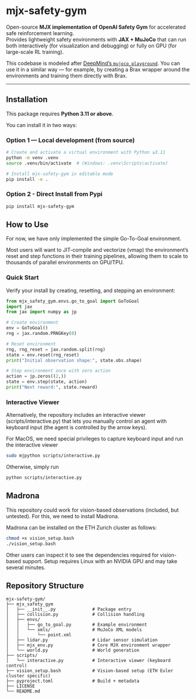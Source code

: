 # mjx-safety-gym
Open-source **MJX implementation of OpenAI Safety Gym** for accelerated safe reinforcement learning.  
Provides lightweight safety environments with **JAX + MuJoCo** that can run both interactively (for visualization and debugging) or fully on GPU (for large-scale RL training).

This codebase is modeled after [DeepMind’s `mujoco_playground`](https://github.com/google-deepmind/mujoco_playground). You can use it in a similar way — for example, by creating a Brax wrapper around the environments and training them directly with Brax.

---

## Installation

This package requires **Python 3.11 or above**.  

You can install it in two ways:

### Option 1 — Local development (from source)  
```bash
# Create and activate a virtual environment with Python ≥3.11
python -m venv .venv
source .venv/bin/activate  # (Windows: .venv\Scripts\activate)

# Install mjx-safety-gym in editable mode
pip install -e .
```

### Option 2 - Direct Install from Pypi 
```bash 
pip install mjx-safety-gym
```

## How to Use 
For now, we have only implemented the simple Go-To-Goal environment. 

Most users will want to JIT-compile and vectorize (vmap) the environment’s reset and step functions in their training pipelines, allowing them to scale to thousands of parallel environments on GPU/TPU.  

### Quick Start
Verify your install by creating, resetting, and stepping an environment:

```python
from mjx_safety_gym.envs.go_to_goal import GoToGoal
import jax
from jax import numpy as jp

# Create environment
env = GoToGoal()
rng = jax.random.PRNGKey(0)

# Reset environment
rng, rng_reset = jax.random.split(rng)
state = env.reset(rng_reset)
print("Initial observation shape:", state.obs.shape)

# Step environment once with zero action
action = jp.zeros((2,))
state = env.step(state, action)
print("Next reward:", state.reward)

```

### Interactive Viewer
Alternatively, the repository includes an interactive viewer (scripts/interactive.py) that lets you manually control an agent with keyboard input (the agent is controlled by the arrow keys).

For MacOS, we need special privileges to capture keyboard input and run the interactive viewer 
```bash
sudo mjpython scripts/interactive.py
```

Otherwise, simply run 
```bash
python scripts/interactive.py
```

## Madrona
This repository could work for vision-based observations (included, but untested). For this, we need to install Madrona.

Madrona can be installed on the ETH Zurich cluster as follows: 
```bash
chmod +x vision_setup.bash
./vision_setup.bash
```

Other users can inspect it to see the dependencies required for vision-based support. Setup requires Linux with an NVIDIA GPU and may take several minutes.

## Repository Structure 
```
mjx-safety-gym/
├── mjx_safety_gym
│   ├── __init__.py              # Package entry
│   ├── collision.py             # Collision handling
│   ├── envs/
│   │   ├── go_to_goal.py        # Example environment
│   │   └── xmls/                # MuJoCo XML models
│   │       └── point.xml
│   ├── lidar.py                 # Lidar sensor simulation
│   ├── mjx_env.py               # Core MJX environment wrapper
│   └── world.py                 # World generation
├── scripts/
│   └── interactive.py           # Interactive viewer (keyboard control)
├── vision_setup.bash            # Vision-based setup (ETH Euler cluster specific)
├── pyproject.toml               # Build + metadata
├── LICENSE
└── README.md
```